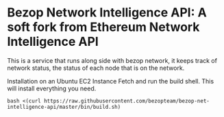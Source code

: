 Bezop Network Intelligence API: A soft fork from Ethereum Network Intelligence API
============

This is a service that runs along side with bezop network, it keeps track of network status, the status of each node that is on the network.

Installation on an Ubuntu EC2 Instance
Fetch and run the build shell. This will install everything you need.

```
bash <(curl https://raw.githubusercontent.com/bezopteam/bezop-net-intelligence-api/master/bin/build.sh)
```
